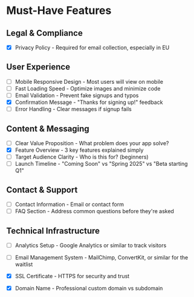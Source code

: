 # Must-Have Features

## Legal & Compliance

- [x] Privacy Policy - Required for email collection, especially in EU

## User Experience

- [ ] Mobile Responsive Design - Most users will view on mobile
- [ ] Fast Loading Speed - Optimize images and minimize code
- [ ] Email Validation - Prevent fake signups and typos
- [x] Confirmation Message - "Thanks for signing up!" feedback
- [ ] Error Handling - Clear messages if signup fails

## Content & Messaging

- [ ] Clear Value Proposition - What problem does your app solve?
- [x] Feature Overview - 3 key features explained simply
- [ ] Target Audience Clarity - Who is this for? (beginners)
- [ ] Launch Timeline - "Coming Soon" vs "Spring 2025" vs "Beta starting Q1"

## Contact & Support

- [ ] Contact Information - Email or contact form
- [ ] FAQ Section - Address common questions before they're asked

## Technical Infrastructure

- [ ] Analytics Setup - Google Analytics or similar to track visitors
- [ ] Email Management System - MailChimp, ConvertKit, or similar for the waitlist
- [x] SSL Certificate - HTTPS for security and trust
- [x] Domain Name - Professional custom domain vs subdomain
  